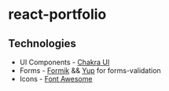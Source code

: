 # react-portfolio

## Technologies
- UI Components - [Chakra UI](https://chakra-ui.com/docs/components)
- Forms - [Formik](https://formik.org/docs/overview) && [Yup](https://www.npmjs.com/package/yup) for forms-validation
- Icons - [Font Awesome](https://fontawesome.com/docs/web/use-with/react/)
